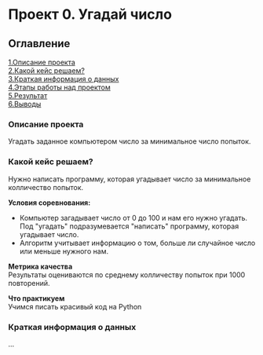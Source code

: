 # Проект 0. Угадай число

## Оглавление
[1.Описание проекта]()  
[2.Какой кейс решаем?]()  
[3.Краткая информация о данных]()  
[4.Этапы работы над проектом]()  
[5.Результат]()  
[6.Выводы]()

### Описание проекта
Угадать заданное компьютером число за минимальное число попыток.


### Какой кейс решаем?
Нужно написать программу, которая угадывает число за минимальное колличество попыток.

**Условия соревнования:**
- Компьютер загадывает число от 0 до 100 и нам его нужно угадать. Под "угадать" подразумевается "написать" программу, которая угадывает число.
- Алгоритм учитывает информацию о том, больше ли случайное число или меньше нужного нам.

**Метрика качества**  
Результаты оцениваются по среднему колличеству попыток при 1000 повторений.

**Что практикуем**  
Учимся писать красивый код на Python  


### Краткая информация о данных
...



